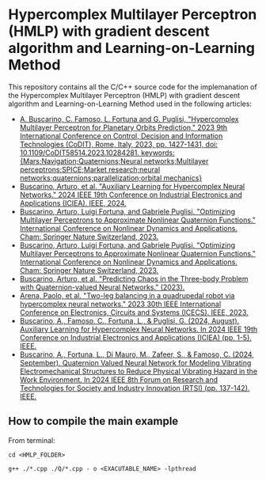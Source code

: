 # Hypercomplex Multilayer Perceptron (HMLP) with gradient descent algorithm and Learning-on-Learning Method

This repository contains all the C/C++ source code for the implemanation of the Hypercomplex Multilayer Perceptron (HMLP) with gradient descent algorithm and Learning-on-Learning Method used in the following articles:

- [A. Buscarino, C. Famoso, L. Fortuna and G. Puglisi, "Hypercomplex Multilayer Perceptron for Planetary Orbits Prediction," 2023 9th International Conference on Control, Decision and Information Technologies (CoDIT), Rome, Italy, 2023, pp. 1427-1431, doi: 10.1109/CoDIT58514.2023.10284281. keywords: {Mars;Navigation;Quaternions;Neural networks;Multilayer perceptrons;SPICE;Market research;neural networks;quaternions;parallelization;orbital mechanics}](https://ieeexplore.ieee.org/abstract/document/10284281?casa_token=pqKWaT-FpKAAAAAA:2paorz-EA919OunApldvUATXptWO3r66I0_4LLp4wMSGuD0QmoocceGqbrwl9NcnpYtyMTqU)
- [Buscarino, Arturo, et al. "Auxiliary Learning for Hypercomplex Neural Networks." 2024 IEEE 19th Conference on Industrial Electronics and Applications (ICIEA). IEEE, 2024.](https://ieeexplore.ieee.org/abstract/document/10664949?casa_token=kV9rvdPmbKMAAAAA:E9c4NuYTCoFSYBHp44eiLuh_WYpjEEsFbocRCjN63GtAk-vCVIgUbD2ZTcH8VuU4dgalKOKl)
- [Buscarino, Arturo, Luigi Fortuna, and Gabriele Puglisi. "Optimizing Multilayer Perceptrons to Approximate Nonlinear Quaternion Functions." International Conference on Nonlinear Dynamics and Applications. Cham: Springer Nature Switzerland, 2023.](https://link.springer.com/chapter/10.1007/978-3-031-50635-2_41)
- [Buscarino, Arturo, Luigi Fortuna, and Gabriele Puglisi. "Optimizing Multilayer Perceptrons to Approximate Nonlinear Quaternion Functions." International Conference on Nonlinear Dynamics and Applications. Cham: Springer Nature Switzerland, 2023.
](https://ieeexplore.ieee.org/abstract/document/10382920?casa_token=xDKqHfV_Yj8AAAAA:kvvn0BeYg69BAELB_fszg0LaIn4kYxsj3GDpof3ea1Hz8rGfH3zlPuBIh1piDkH6hJ-3isPK)
- [Buscarino, Arturo, et al. "Predicting Chaos in the Three-body Problem with Quaternion-valued Neural Networks." (2023).](https://elib.bsu.by/handle/123456789/319703)
- [Arena, Paolo, et al. "Two-leg balancing in a quadrupedal robot via hypercomplex neural networks." 2023 30th IEEE International Conference on Electronics, Circuits and Systems (ICECS). IEEE, 2023.](https://ieeexplore.ieee.org/abstract/document/10382875?casa_token=T507UBWADvEAAAAA:HKeMBpfN74fOO3ToN1xqA4KFNhA43aowOATBpm8i1LNGtAQAQvC8zTpr1aEXorD4AV1CX4MW)
- [Buscarino, A., Famoso, C., Fortuna, L., & Puglisi, G. (2024, August). Auxiliary Learning for Hypercomplex Neural Networks. In 2024 IEEE 19th Conference on Industrial Electronics and Applications (ICIEA) (pp. 1-5). IEEE.
](https://ieeexplore.ieee.org/abstract/document/10664949?casa_token=zExxRdZgssQAAAAA:pdspC8nKFMjOqSgIbrUqbhiD6erxpOCv-gRXPNQoYvSuACnyE8cuxHmtTKRABySvt45Ns-tL)
- [Buscarino, A., Fortuna, L., Di Mauro, M., Zafeer, S., & Famoso, C. (2024, September). Quaternion Valued Neural Network for Modeling Vibrating Electromechanical Structures to Reduce Physical Vibrating Hazard in the Work Environment. In 2024 IEEE 8th Forum on Research and Technologies for Society and Industry Innovation (RTSI) (pp. 137-142). IEEE.](https://ieeexplore.ieee.org/abstract/document/10761272/authors#authors)

## How to compile the main example

From terminal: 

`cd <HMLP_FOLDER>`

`g++ ./*.cpp ./Q/*.cpp - o <EXACUTABLE_NAME> -lpthread`


